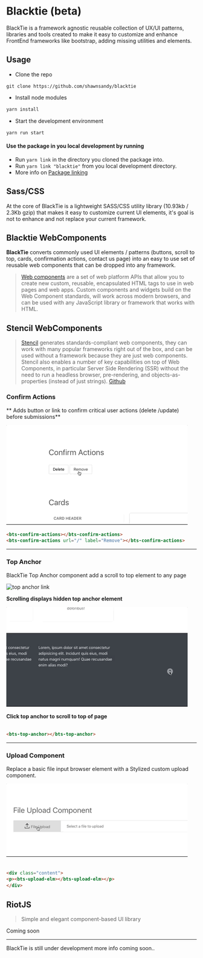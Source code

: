 # Blacktie (beta)

 BlackTie is a framework agnostic reusable collection of UX/UI patterns, libraries and tools created to make it easy to customize and enhance FrontEnd frameworks like bootstrap, adding missing utilities and elements.


## Usage

* Clone the repo

```
git clone https://github.com/shawnsandy/blacktie
```

* Install node modules

``` bash
yarn install
```

* Start the development environment

```
yarn run start
```

#### Use the package in you local development by running

* Run `yarn link` in the directory you cloned the package into.
* Run `yarn link "blacktie"` from you local development directory.
* More info on [Package linking](https://yarnpkg.com/lang/en/docs/cli/link/)

## Sass/CSS

At the core of BlackTie is a lightweight SASS/CSS utility library (10.93kb / 2.3Kb gzip) that makes it easy to customize current UI elements, it's goal is not to enhance and not replace your current framework.

## Blacktie WebComponents

**BlackTie** converts commonly used UI elements / patterns (buttons, scroll to top, cards, confirmation actions, contact us page) into an easy to use set of reusable web components that can be dropped into any framework.

> [Web components](https://www.webcomponents.org/introduction) are a set of web platform APIs that allow you to create new custom, reusable, encapsulated HTML tags to use in web pages and web apps. Custom components and widgets build on the Web Component standards, will work across modern browsers, and can be used with any JavaScript library or framework that works with HTML.

## Stencil WebComponents

> [Stencil](https://stenciljs.com/docs/intro) generates standards-compliant web components, they can work with many popular frameworks right out of the box, and can be used without a framework because they are just web components. Stencil also enables a number of key capabilities on top of Web Components, in particular Server Side Rendering (SSR) without the need to run a headless browser, pre-rendering, and objects-as-properties (instead of just strings). [Github](https://github.com/ionic-team/stencil)

### Confirm Actions

** Adds button or link to confirm critical user actions (delete /update) before submissions**

![Confirm Actions](/confirm-actions.gif)



``` html
<bts-confirm-actions></bts-confirm-actions>
<bts-confirm-actions url="/" label="Remove"></bts-confirm-actions>

```
_________________________________________________

### Top Anchor

BlackTie Top Anchor component add a scroll to top element to any page

![top anchor link](/bts-anchor.gif)

__Scrolling displays hidden top anchor element__

![top anchor link](/scrolling-top.gif)

__Click top anchor to scroll to top of page__

``` html

<bts-top-anchor></bts-top-anchor>

```
_____________

### Upload Component

Replace a basic file input browser element with a Stylized custom upload component.

![File Upload](bts-upload-component.gif)

``` html

<div class="content">
<p><bts-upload-elm></bts-upload-elm></p>
</div>

```

## RiotJS

> Simple and elegant component-based UI library

Coming soon
____________

BlackTie is still under development more info coming soon..

